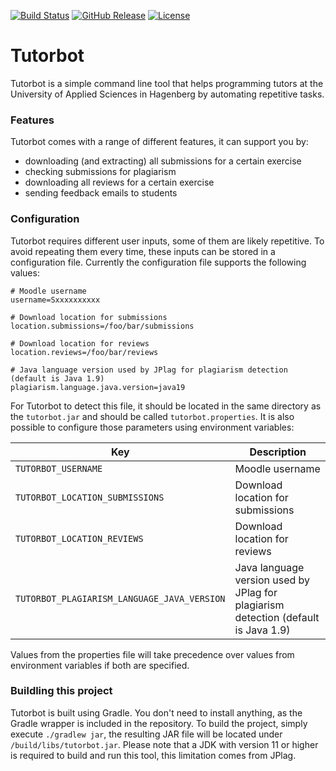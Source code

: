 [![Build Status](https://img.shields.io/github/workflow/status/simonschiller/tutorbot/CI)](https://github.com/simonschiller/tutorbot/actions) 
[![GitHub Release](https://img.shields.io/github/v/release/simonschiller/tutorbot)](https://github.com/simonschiller/tutorbot/releases)
[![License](https://img.shields.io/github/license/simonschiller/tutorbot)](https://github.com/simonschiller/tutorbot/blob/master/LICENSE)

# Tutorbot

Tutorbot is a simple command line tool that helps programming tutors at the University of Applied Sciences in Hagenberg by automating repetitive tasks. 

### Features

Tutorbot comes with a range of different features, it can support you by:

* downloading (and extracting) all submissions for a certain exercise
* checking submissions for plagiarism
* downloading all reviews for a certain exercise
* sending feedback emails to students 

### Configuration

Tutorbot requires different user inputs, some of them are likely repetitive. To avoid repeating them every time, these inputs can be stored in a configuration file. Currently the configuration file supports the following values:

```properties
# Moodle username
username=Sxxxxxxxxxx

# Download location for submissions
location.submissions=/foo/bar/submissions

# Download location for reviews
location.reviews=/foo/bar/reviews

# Java language version used by JPlag for plagiarism detection (default is Java 1.9)
plagiarism.language.java.version=java19
```

For Tutorbot to detect this file, it should be located in the same directory as the `tutorbot.jar` and should be called `tutorbot.properties`. It is also possible to configure those parameters using environment variables:

| Key | Description |
| --- | --- |
| `TUTORBOT_USERNAME` | Moodle username |
| `TUTORBOT_LOCATION_SUBMISSIONS` | Download location for submissions |
| `TUTORBOT_LOCATION_REVIEWS` | Download location for reviews |
| `TUTORBOT_PLAGIARISM_LANGUAGE_JAVA_VERSION` | Java language version used by JPlag for plagiarism detection (default is Java 1.9) |

Values from the properties file will take precedence over values from environment variables if both are specified. 

### Buildling this project

Tutorbot is built using Gradle. You don't need to install anything, as the Gradle wrapper is included in the repository. To build the project, simply execute `./gradlew jar`, the resulting JAR file will be located under `/build/libs/tutorbot.jar`. Please note that a JDK with version 11 or higher is required to build and run this tool, this limitation comes from JPlag. 
